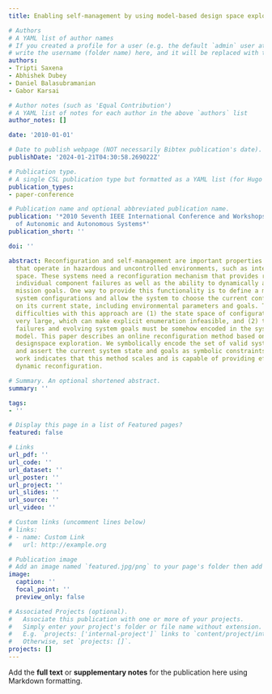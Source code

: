 ```yaml
---
title: Enabling self-management by using model-based design space exploration

# Authors
# A YAML list of author names
# If you created a profile for a user (e.g. the default `admin` user at `content/authors/admin/`), 
# write the username (folder name) here, and it will be replaced with their full name and linked to their profile.
authors:
- Tripti Saxena
- Abhishek Dubey
- Daniel Balasubramanian
- Gabor Karsai

# Author notes (such as 'Equal Contribution')
# A YAML list of notes for each author in the above `authors` list
author_notes: []

date: '2010-01-01'

# Date to publish webpage (NOT necessarily Bibtex publication's date).
publishDate: '2024-01-21T04:30:58.269022Z'

# Publication type.
# A single CSL publication type but formatted as a YAML list (for Hugo requirements).
publication_types:
- paper-conference

# Publication name and optional abbreviated publication name.
publication: '*2010 Seventh IEEE International Conference and Workshops on Engineering
  of Autonomic and Autonomous Systems*'
publication_short: ''

doi: ''

abstract: Reconfiguration and self-management are important properties for systems
  that operate in hazardous and uncontrolled environments, such as inter-planetary
  space. These systems need a reconfiguration mechanism that provides recovery from
  individual component failures as well as the ability to dynamically adapt to evolving
  mission goals. One way to provide this functionality is to define a model of alternative
  system configurations and allow the system to choose the current configuration based
  on its current state, including environmental parameters and goals. The primary
  difficulties with this approach are (1) the state space of configurations can grow
  very large, which can make explicit enumeration infeasible, and (2) the component
  failures and evolving system goals must be somehow encoded in the system configuration
  model. This paper describes an online reconfiguration method based on model-based
  designspace exploration. We symbolically encode the set of valid system configurations
  and assert the current system state and goals as symbolic constraints. Our initial
  work indicates that this method scales and is capable of providing effective online
  dynamic reconfiguration.

# Summary. An optional shortened abstract.
summary: ''

tags:
- ''

# Display this page in a list of Featured pages?
featured: false

# Links
url_pdf: ''
url_code: ''
url_dataset: ''
url_poster: ''
url_project: ''
url_slides: ''
url_source: ''
url_video: ''

# Custom links (uncomment lines below)
# links:
# - name: Custom Link
#   url: http://example.org

# Publication image
# Add an image named `featured.jpg/png` to your page's folder then add a caption below.
image:
  caption: ''
  focal_point: ''
  preview_only: false

# Associated Projects (optional).
#   Associate this publication with one or more of your projects.
#   Simply enter your project's folder or file name without extension.
#   E.g. `projects: ['internal-project']` links to `content/project/internal-project/index.md`.
#   Otherwise, set `projects: []`.
projects: []
---
```


Add the **full text** or **supplementary notes** for the publication here using Markdown formatting.
